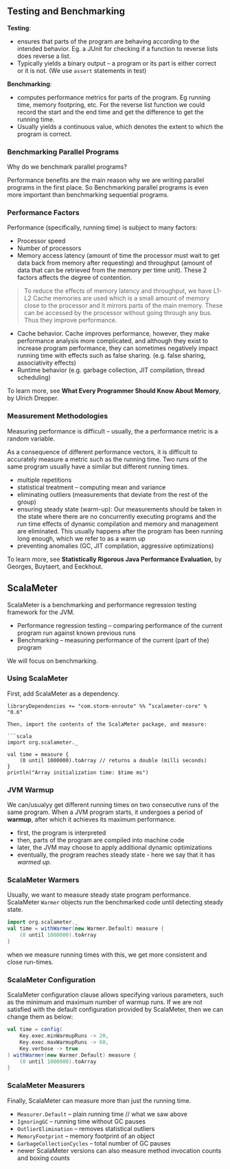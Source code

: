 ##  Testing and Benchmarking


**Testing**:

* ensures that parts of the program are behaving according to the intended behavior. Eg. a JUnit for checking if a function to reverse lists does reverse a list.
* Typically yields a binary output – a program or its part is either correct or it is not. (We use `assert` statements in test)

**Benchmarking**:

* computes performance metrics for parts of the program. Eg running time, memory footpring, etc. For the reverse list function we could record the start and the end time and get the difference to get the running time. 
* Usually yields a continuous value, which denotes the extent to which the program is correct.

### Benchmarking Parallel Programs

Why do we benchmark parallel programs?

Performance benefits are the main reason why we are writing parallel programs in the first place. So Benchmarking parallel programs is even more important than benchmarking sequential programs.

### Performance Factors

Performance (specifically, running time) is subject to many factors:

* Processor speed
* Number of processors
* Memory access latency (amount of time the processor must wait to get data back from memory after requesting) and throughput (amount of data that can be retrieved from the memory per time unit). These 2 factors affects the degree of contention. 

> To reduce the effects of memory latency and throughput, we have L1-L2 Cache memories are used which is a small amount of memory close to the processor and it mirrors parts of the main memory. These can be accessed by the processor without going through any bus. Thus they improve performance. 

* Cache behavior. Cache improves performance, however, they make performance analysis more complicated, and although they exist to increase program performance, they can sometimes negatively impact running time with effects such as false sharing. (e.g. false sharing, associativity effects)
* Runtime behavior (e.g. garbage collection, JIT compilation, thread scheduling)

To learn more, see **What Every Programmer Should Know About Memory**, by Ulrich Drepper.

### Measurement Methodologies

Measuring performance is difficult – usually, the a performance metric is a random variable.

As a consequence of different performance vectors, it is difficult to accurately measure a metric such as the running time. Two runs of the same program usually have a similar but different running times. 

* multiple repetitions
* statistical treatment – computing mean and variance
* eliminating outliers (measurements that deviate from the rest of the group)
* ensuring steady state (warm-up): Our measurements should be taken in the state where there are no concurrently executing programs and the run time effects of dynamic compilation and memory and management are eliminated. This usually happens after the program has been running long enough, which we refer to as a warm up
* preventing anomalies (GC, JIT compilation, aggressive optimizations)

To learn more, see **Statistically Rigorous Java Performance Evaluation**, by Georges, Buytaert, and Eeckhout.

## ScalaMeter

ScalaMeter is a benchmarking and performance regression testing framework for the JVM.

* Performance regression testing – comparing performance of the current program run against known previous runs
* Benchmarking – measuring performance of the current (part of the) program

We will focus on benchmarking.

### Using ScalaMeter

First, add ScalaMeter as a dependency.
```
libraryDependencies += "com.storm-enroute" %% ”scalameter-core" % "0.6"

Then, import the contents of the ScalaMeter package, and measure:

```scala
import org.scalameter._

val time = measure {
    (0 until 1000000).toArray // returns a double (milli seconds)
}
println("Array initialization time: $time ms")
```

### JVM Warmup

We can/usualyy get different running times on two consecutive runs of the same program.
When a JVM program starts, it undergoes a period of **warmup**, after which it achieves its maximum performance.

* first, the program is interpreted
* then, parts of the program are compiled into machine code
* later, the JVM may choose to apply additional dynamic optimizations
* eventually, the program reaches steady state - here we say that it has _warmed up_.

### ScalaMeter Warmers

Usually, we want to measure steady state program performance. ScalaMeter `Warmer` objects run the benchmarked code until detecting steady state.

```scala
import org.scalameter._
val time = withWarmer(new Warmer.Default) measure {
    (0 until 1000000).toArray
}
```
when we measure running times with this, we get more consistent and close run-times.

### ScalaMeter Configuration
ScalaMeter configuration clause allows specifying various parameters, such as the minimum and maximum number of warmup runs. If we are not satisfied  with the default configuration provided by ScalaMeter, then we can change them as below:

```scala
val time = config(
    Key.exec.minWarmupRuns -> 20,
    Key.exec.maxWarmupRuns -> 60,
    Key.verbose -> true
) withWarmer(new Warmer.Default) measure {
    (0 until 1000000).toArray
}
```

### ScalaMeter Measurers
Finally, ScalaMeter can measure more than just the running time.

* `Measurer.Default` – plain running time // what we saw above
* `IgnoringGC` – running time without GC pauses
* `OutlierElimination` – removes statistical outliers
* `MemoryFootprint` – memory footprint of an object
* `GarbageCollectionCycles` – total number of GC pauses
* newer ScalaMeter versions can also measure method invocation counts and boxing counts